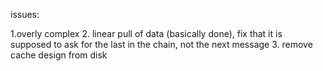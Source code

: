 issues:

1.overly complex
2. linear pull of data (basically done), fix that it is supposed to ask for the last in the chain, not the next message
3. remove cache design from disk